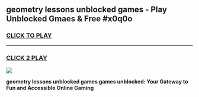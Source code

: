 
## geometry lessons unblocked games - Play Unblocked Gmaes & Free #x0q0o
<h3>
<a href="https://news.freeplayer.one?title=geometry_lessons_unblocked_games&ref=03M">CLICK TO PLAY</a></h3>
<hr>

<h3>
<a href="https://news.freeplayer.one?title=geometry_lessons_unblocked_games&ref=03M">CLICK 2 PLAY</a>
  
</h3>

<a href="https://news.freeplayer.one?title=geometry_lessons_unblocked_games&ref=03M"><img src="https://clearcache.store/games.png"></a>


**geometry lessons unblocked games games unblocked: Your Gateway to Fun and Accessible Online Gaming**
